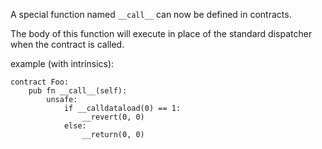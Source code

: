 A special function named `__call__` can now be defined in contracts. 

The body of this function will execute in place of the standard dispatcher when the contract is called.

example (with intrinsics):

```
contract Foo:
    pub fn __call__(self):
        unsafe:
            if __calldataload(0) == 1:
                __revert(0, 0)
            else:
                __return(0, 0)
```
